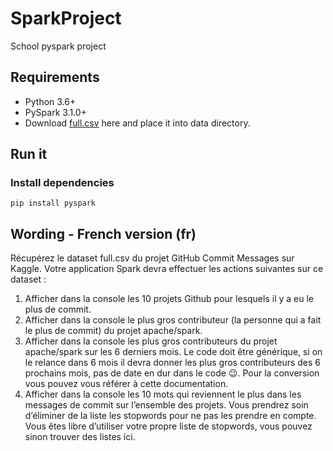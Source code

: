 # SparkProject
School pyspark project

## Requirements
* Python 3.6+
* PySpark 3.1.0+
* Download [full.csv](https://www.kaggle.com/dhruvildave/github-commit-messages-dataset/version/3?select=full.csv) here and place it into data directory.

## Run it
### Install dependencies
```shell
pip install pyspark
```

## Wording - French version (fr)

Récupérez le dataset full.csv du projet GitHub Commit Messages sur Kaggle.
Votre application Spark devra effectuer les actions suivantes sur ce dataset :
1. Afficher dans la console les 10 projets Github pour lesquels il y a eu le plus de
commit.
2. Afficher dans la console le plus gros contributeur (la personne qui a fait le plus de
commit) du projet apache/spark.
3. Afficher dans la console les plus gros contributeurs du projet apache/spark sur les 6
derniers mois. Le code doit être générique, si on le relance dans 6 mois il devra
donner les plus gros contributeurs des 6 prochains mois, pas de date en dur dans le
code 😉. Pour la conversion vous pouvez vous référer à cette documentation.
4. Afficher dans la console les 10 mots qui reviennent le plus dans les messages de
commit sur l’ensemble des projets. Vous prendrez soin d’éliminer de la liste les
stopwords pour ne pas les prendre en compte. Vous êtes libre d’utiliser votre propre
liste de stopwords, vous pouvez sinon trouver des listes ici.
